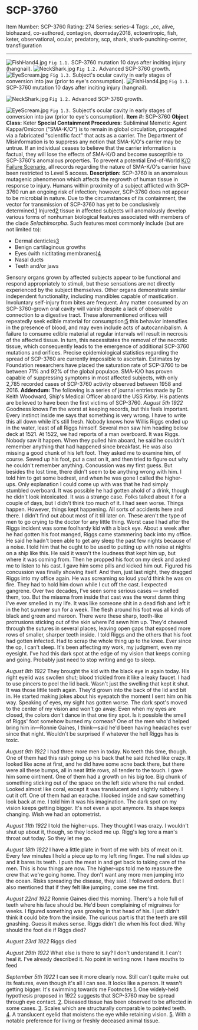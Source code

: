 # SCP-3760
Item Number: SCP-3760
Rating: 274
Series: series-4
Tags: _cc, alive, biohazard, co-authored, contagion, doomsday2018, ectoentropic, fish, keter, observational, ocular, predatory, scp, shark, shark-punching-center, transfiguration

---

![FishHand4.jpg](https://scp-wiki.wdfiles.com/local--files/scp-3760/FishHand4.jpg)
`Fig 1.1.` SCP-3760 mutation 10 days after inciting injury (hangnail).
![NeckShark.jpg](https://scp-wiki.wdfiles.com/local--files/scp-3760/NeckShark.jpg)
`Fig 1.2.` Advanced SCP-3760 growth.
![EyeScream.jpg](https://scp-wiki.wdfiles.com/local--files/scp-3760/EyeScream.jpg)
`Fig 1.3.` Subject's ocular cavity in early stages of conversion into jaw (prior to eye's consumption).
![FishHand4.jpg](https://scp-wiki.wdfiles.com/local--files/scp-3760/FishHand4.jpg)
`Fig 1.1.` SCP-3760 mutation 10 days after inciting injury (hangnail).
  

![NeckShark.jpg](https://scp-wiki.wdfiles.com/local--files/scp-3760/NeckShark.jpg)
`Fig 1.2.` Advanced SCP-3760 growth.
  

![EyeScream.jpg](https://scp-wiki.wdfiles.com/local--files/scp-3760/EyeScream.jpg)
`Fig 1.3.` Subject's ocular cavity in early stages of conversion into jaw (prior to eye's consumption).
**Item #:** SCP-3760
**Object Class:** Keter
**Special Containment Procedures:** Subliminal Memetic Agent Kappa/Omicron ("SMA-K/O") is to remain in global circulation, propagated via a fabricated "scientific fact" that acts as a carrier. The Department of Misinformation is to suppress any notion that SMA-K/O's carrier may be untrue.
If an individual ceases to believe that the carrier information is factual, they will lose the effects of SMA-K/O and become susceptible to SCP-3760's anomalous properties. To prevent a potential End-of-World [K/O Failure Scenario](/k-o-failure-scenario-hub), all records regarding the nature of SMA-K/O's carrier have been restricted to Level 5 access.
**Description:** SCP-3760 is an anomalous mutagenic phenomenon which affects the regrowth of human tissue in response to injury. Humans within proximity of a subject afflicted with SCP-3760 run an ongoing risk of infection; however, SCP-3760 does not appear to be microbial in nature. Due to the circumstances of its containment, the vector for transmission of SCP-3760 has yet to be conclusively determined.[1](javascript:;)
Injured[2](javascript:;) tissue in affected subjects will anomalously develop various forms of nonhuman biological features associated with members of the clade _Selachimorpha_. Such features most commonly include (but are not limited to):
  * Dermal denticles[3](javascript:;)
  * Benign cartilaginous growths
  * Eyes (with nictitating membranes)[4](javascript:;)
  * Nasal ducts
  * Teeth and/or jaws

Sensory organs grown by affected subjects appear to be functional and respond appropriately to stimuli, but these sensations are not directly experienced by the subject themselves. Other organs demonstrate similar independent functionality, including mandibles capable of mastication. Involuntary self-injury from bites are frequent. Any matter consumed by an SCP-3760-grown oral cavity will vanish despite a lack of observable connection to a digestive tract.
These aforementioned orifices will repeatedly seek edible material for consumption;[5](javascript:;) this behavior intensifies in the presence of blood, and may even include acts of autocannibalism. A failure to consume edible material at regular intervals will result in necrosis of the affected tissue. In turn, this necessitates the removal of the necrotic tissue, which consequently leads to the emergence of additional SCP-3760 mutations and orifices.
Precise epidemiological statistics regarding the spread of SCP-3760 are currently impossible to ascertain. Estimates by Foundation researchers have placed the saturation rate of SCP-3760 to be between 71% and 92% of the global populace. SMA-K/O has proven capable of suppressing symptoms in most affected subjects, with only 2,785 recorded cases of SCP-3760 activity observed between 1958 and 2016.
**Addendum:** The following is a series of journal entries made by Dr. Keith Woodward, Ship's Medical Officer aboard the USS _Kirby_. His patients are believed to have been the first victims of SCP-3760.
_August 5th 1922_
Goodness knows I'm the worst at keeping records, but this feels important. Every instinct inside me says that something is very wrong. I have to write this all down while it's still fresh.
Nobody knows how Willis Riggs ended up in the water, least of all Riggs himself. Several men saw him heading below deck at 1521. At 1522, we had reports of a man overboard.
It was Riggs. Nobody saw it happen. When they pulled him aboard, he said he couldn't remember anything that had happened since breakfast. He was also missing a good chunk of his left foot.
They asked me to examine him, of course. Sewed up his foot, put a cast on it, and then tried to figure out why he couldn't remember anything. Concussion was my first guess. But besides the lost time, there didn't seem to be anything wrong with him. I told him to get some bedrest, and when he was gone I called the higher-ups. Only explanation I could come up with was that he had simply stumbled overboard. It was possible he had gotten ahold of a drink, though he didn't look intoxicated.
It was a strange case. Folks talked about it for a couple of days, but I didn't think too much of it. I had seen worse. Things happen.
However, things kept happening. All sorts of accidents here and there. I didn't find out about most of it till later on. These aren't the type of men to go crying to the doctor for any little thing. Worst case I had after the Riggs incident was some foolhardy kid with a black eye.
About a week after he had gotten his foot manged, Riggs came stammering back into my office. He said he hadn't been able to get any sleep the past few nights because of a noise. I told him that he ought to be used to putting up with noise at nights on a ship like this. He said it wasn't the loudness that kept him up, but where it was coming from. Then he propped his foot on my desk and asked me to listen to his cast.
I gave him some pills and kicked him out. Figured his concussion was finally showing itself.
And then, just last night, they dragged Riggs into my office again. He was screaming so loud you'd think he was on fire. They had to hold him down while I cut off the cast.
I expected gangrene. Over two decades, I've seen some serious cases — smelled them, too.
But the miasma from inside that cast was the worst damn thing I've ever smelled in my life. It was like someone shit in a dead fish and left it in the hot summer sun for a week. The flesh around his foot was all kinds of black and green and maroon. There were these sharp, tooth-like protrusions sticking out of the skin where I'd sewn him up. They'd chewed through the sutures in several places, leaving open gaps that exposed more rows of smaller, sharper teeth inside.
I told Riggs and the others that his foot had gotten infected. Had to scrap the whole thing up to the knee. Ever since the op, I can't sleep. It's been affecting my work, my judgment, even my eyesight. I've had this dark spot at the edge of my vision that keeps coming and going. Probably just need to stop writing and go to sleep.
  
  

_August 8th 1922_
They brought the kid with the black eye in again today. His right eyelid was swollen shut; blood trickled from it like a leaky faucet. I had to use pincers to peel the lid back. Wasn't just the swelling that kept it shut. It was those little teeth again. They'd grown into the back of the lid and bit in.
He started making jokes about his eyepatch the moment I sent him on his way.
Speaking of eyes, my sight has gotten worse. The dark spot's moved to the center of my vision and won't go away. Even when my eyes are closed, the colors don't dance in that one tiny spot. Is it possible the smell of Riggs' foot somehow burned my corneas? One of the men who'd helped bring him in—Ronnie Gaines, I think—said he'd been having headaches ever since that night. Wouldn't be surprised if whatever the hell Riggs has is toxic.
  
  

_August 9th 1922_
I had three more men in today. No teeth this time, though.
One of them had this rash going up his back that he said itched like crazy. It looked like acne at first, and he did have some acne back there, but there were all these bumps, all in neat little rows, all tender to the touch. I gave him some ointment.
One of them had a growth on his big toe. Big chunk of something sticking out of the space on the left side where the nail ended. Looked almost like coral, except it was translucent and slightly rubbery. I cut it off.
One of them had an earache. I looked inside and saw something look back at me. I told him it was his imagination.
The dark spot on my vision keeps getting bigger. It's not even a spot anymore. Its shape keeps changing. Wish we had an optometrist.
  
  

_August 11th 1922_
I told the higher-ups. They thought I was crazy. I wouldn't shut up about it, though, so they locked me up.
Rigg's leg tore a man's throat out today. So they let me go.
  
  

_August 18th 1922_
I have a little plate in front of me with bits of meat on it. Every few minutes I hold a piece up to my left ring finger. The nail slides up and it bares its teeth. I push the meat in and get back to taking care of the men. This is how things are now.
The higher-ups told me to reassure the crew that we're going home. They don't want any more men jumping into the ocean. Risks spreading the disease, they said.
I followed orders. But I also mentioned that if they felt like jumping, come see me first.
  
  

_August 22nd 1922_
Ronnie Gaines died this morning. There's a hole full of teeth where his face should be. He'd been complaining of migraines for weeks. I figured something was growing in that head of his. I just didn't think it could bite from the inside.
The curious part is that the teeth are still gnashing. Guess it makes sense. Riggs didn't die when his foot died. Why should the foot die if Riggs died?
  
  

_August 23rd 1922_
Riggs died
  
  

_August 29th 1922_
What else is there to say? I don't understand it. I can't heal it. I've already described it. No point in writing now. I have mouths to feed
  
  

_September 5th 1922_
I can see it more clearly now. Still can't quite make out its features, even though it's all I can see. It looks like a person.
It wasn't getting bigger.
It's swimming towards me
Footnotes
[1](javascript:;). One widely-held hypothesis proposed in 1922 suggests that SCP-3760 may be spread through eye contact.
[2](javascript:;). Diseased tissue has been observed to be affected in some cases.
[3](javascript:;). Scales which are structurally comparable to pointed teeth.
[4](javascript:;). A translucent eyelid that moistens the eye while retaining vision.
[5](javascript:;). With a notable preference for living or freshly deceased animal tissue.